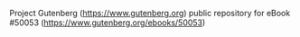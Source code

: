 Project Gutenberg (https://www.gutenberg.org) public repository for eBook #50053 (https://www.gutenberg.org/ebooks/50053)
